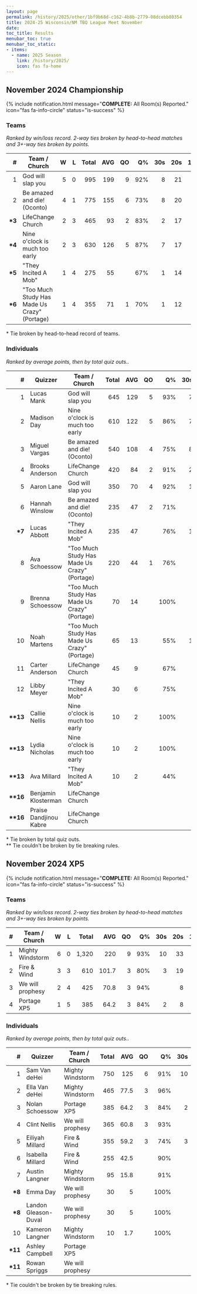 ```yaml
---
layout: page
permalink: /history/2025/other/1bf9b68d-c162-4b8b-2779-08dcebb80354
title: 2024-25 Wisconsin/NM TBQ League Meet November
date: 
toc_title: Results
menubar_toc: true
menubar_toc_static:
- items:
  - name: 2025 Season
    link: /history/2025/
    icon: fas fa-home
---
```



## November 2024 Championship

{% include notification.html
   message="<b>COMPLETE:</b> All Room(s) Reported."
   icon="fas fa-info-circle"
   status="is-success" %}


### Teams

*Ranked by win/loss record. 2-way ties broken by head-to-head matches and 3+-way ties broken by points.*

| # | Team / Church | W | L | Total | AVG | QO | Q% | 30s | 20s | 10s |
|--:|---|--:|--:|--:|--:|--:|--:|--:|--:|--:|
| 1 | God will slap you | 5 | 0 | 995 | 199 | 9 | 92% | 8 | 21 | 19 |
| 2 | Be amazed and die! (Oconto) | 4 | 1 | 775 | 155 | 6 | 73% | 8 | 20 | 16 |
| **\*3** | LifeChange Church | 2 | 3 | 465 | 93 | 2 | 83% | 2 | 17 | 10 |
| **\*4** | Nine o'clock is much too early | 2 | 3 | 630 | 126 | 5 | 87% | 7 | 17 | 3 |
| **\*5** | "They Incited A Mob" | 1 | 4 | 275 | 55 |  | 67% | 1 | 14 | 5 |
| **\*6** | "Too Much Study Has Made Us Crazy" (Portage) | 1 | 4 | 355 | 71 | 1 | 70% | 1 | 12 | 20 |

\* Tie broken by head-to-head record of teams.

### Individuals

*Ranked by average points, then by total quiz outs..*

| # | Quizzer | Team / Church | Total | AVG | QO | Q% | 30s | 20s | 10s |
|--:|---|---|--:|--:|--:|--:|--:|--:|--:|
| 1 | Lucas Mank | God will slap you | 645 | 129 | 5 | 93% | 7 | 18 |  |
| 2 | Madison Day | Nine o'clock is much too early | 610 | 122 | 5 | 86% | 7 | 17 | 1 |
| 3 | Miguel Vargas | Be amazed and die! (Oconto) | 540 | 108 | 4 | 75% | 8 | 16 |  |
| 4 | Brooks Anderson | LifeChange Church | 420 | 84 | 2 | 91% | 2 | 16 | 3 |
| 5 | Aaron Lane | God will slap you | 350 | 70 | 4 | 92% | 1 | 3 | 19 |
| 6 | Hannah Winslow | Be amazed and die! (Oconto) | 235 | 47 | 2 | 71% |  | 4 | 16 |
| **\*7** | Lucas Abbott | "They Incited A Mob" | 235 | 47 |  | 76% | 1 | 12 |  |
| 8 | Ava Schoessow | "Too Much Study Has Made Us Crazy" (Portage) | 220 | 44 | 1 | 76% |  | 10 | 6 |
| 9 | Brenna Schoessow | "Too Much Study Has Made Us Crazy" (Portage) | 70 | 14 |  | 100% |  | 1 | 5 |
| 10 | Noah Martens | "Too Much Study Has Made Us Crazy" (Portage) | 65 | 13 |  | 55% | 1 | 1 | 9 |
| 11 | Carter Anderson | LifeChange Church | 45 | 9 |  | 67% |  | 1 | 7 |
| 12 | Libby Meyer | "They Incited A Mob" | 30 | 6 |  | 75% |  | 1 | 2 |
| **\*\*13** | Callie Nellis | Nine o'clock is much too early | 10 | 2 |  | 100% |  |  | 1 |
| **\*\*13** | Lydia Nicholas | Nine o'clock is much too early | 10 | 2 |  | 100% |  |  | 1 |
| **\*\*13** | Ava Millard | "They Incited A Mob" | 10 | 2 |  | 44% |  | 1 | 3 |
| **\*\*16** | Benjamin Klosterman | LifeChange Church |  |  |  |  |  |  |  |
| **\*\*16** | Praise Dandjinou Kabre | LifeChange Church |  |  |  |  |  |  |  |

\* Tie broken by total quiz outs.\
\*\* Tie couldn't be broken by tie breaking rules.

## November 2024 XP5

{% include notification.html
   message="<b>COMPLETE:</b> All Room(s) Reported."
   icon="fas fa-info-circle"
   status="is-success" %}


### Teams

*Ranked by win/loss record. 2-way ties broken by head-to-head matches and 3+-way ties broken by points.*

| # | Team / Church | W | L | Total | AVG | QO | Q% | 30s | 20s | 10s |
|--:|---|--:|--:|--:|--:|--:|--:|--:|--:|--:|
| 1 | Mighty Windstorm | 6 | 0 | 1,320 | 220 | 9 | 93% | 10 | 33 | 23 |
| 2 | Fire & Wind | 3 | 3 | 610 | 101.7 | 3 | 80% | 3 | 19 | 19 |
| 3 | We will prophesy | 2 | 4 | 425 | 70.8 | 3 | 94% |  | 8 | 23 |
| 4 | Portage XP5 | 1 | 5 | 385 | 64.2 | 3 | 84% | 2 | 8 | 16 |

### Individuals

*Ranked by average points, then by total quiz outs..*

| # | Quizzer | Team / Church | Total | AVG | QO | Q% | 30s | 20s | 10s |
|--:|---|---|--:|--:|--:|--:|--:|--:|--:|
| 1 | Sam Van deHei | Mighty Windstorm | 750 | 125 | 6 | 91% | 10 | 17 | 3 |
| 2 | Ella Van deHei | Mighty Windstorm | 465 | 77.5 | 3 | 96% |  | 16 | 9 |
| 3 | Nolan Schoessow | Portage XP5 | 385 | 64.2 | 3 | 84% | 2 | 8 | 16 |
| 4 | Clint Nellis | We will prophesy | 365 | 60.8 | 3 | 93% |  | 8 | 17 |
| 5 | Eiliyah Millard | Fire & Wind | 355 | 59.2 | 3 | 74% | 3 | 9 | 11 |
| 6 | Isabella Millard | Fire & Wind | 255 | 42.5 |  | 90% |  | 10 | 8 |
| 7 | Austin Langner | Mighty Windstorm | 95 | 15.8 |  | 91% |  |  | 10 |
| **\*8** | Emma Day | We will prophesy | 30 | 5 |  | 100% |  |  | 3 |
| **\*8** | Landon Gleason-Duval | We will prophesy | 30 | 5 |  | 100% |  |  | 3 |
| 10 | Kameron Langner | Mighty Windstorm | 10 | 1.7 |  | 100% |  |  | 1 |
| **\*11** | Ashley Campbell | Portage XP5 |  |  |  |  |  |  |  |
| **\*11** | Rowan Spriggs | We will prophesy |  |  |  |  |  |  |  |

\* Tie couldn't be broken by tie breaking rules.


